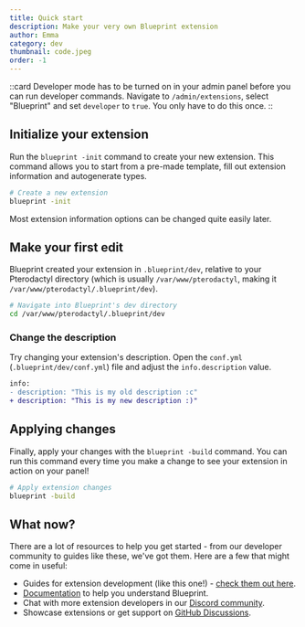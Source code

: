 ```yaml
---
title: Quick start
description: Make your very own Blueprint extension
author: Emma
category: dev
thumbnail: code.jpeg
order: -1
---
```


::card
Developer mode has to be turned on in your admin panel before you can run developer commands. Navigate to `/admin/extensions`, select "Blueprint" and set `developer` to `true`. You only have to do this once.
::

## Initialize your extension

Run the `blueprint -init` command to create your new extension. This command allows you to start from a pre-made template, fill out extension information and autogenerate types.

```bash
# Create a new extension
blueprint -init
```

Most extension information options can be changed quite easily later.

## Make your first edit

Blueprint created your extension in `.blueprint/dev`, relative to your Pterodactyl directory (which is usually `/var/www/pterodactyl`, making it `/var/www/pterodactyl/.blueprint/dev`).

```sh
# Navigate into Blueprint's dev directory
cd /var/www/pterodactyl/.blueprint/dev
```

### Change the description

Try changing your extension's description. Open the `conf.yml` (`.blueprint/dev/conf.yml`) file and adjust the `info.description` value.

```diff
info:
- description: "This is my old description :c"
+ description: "This is my new description :)"
```

## Applying changes

Finally, apply your changes with the `blueprint -build` command. You can run this command every time you make a change to see your extension in action on your panel!

```sh
# Apply extension changes
blueprint -build
```

## What now?

There are a lot of resources to help you get started - from our developer community to guides like these, we've got them. Here are a few that might come in useful:

- Guides for extension development (like this one!) - [check them out here](/guides/category/dev).
- [Documentation](/docs) to help you understand Blueprint.
- Chat with more extension developers in our [Discord community](https://discord.com/servers/blueprint-1063548024825057451).
- Showcase extensions or get support on [GitHub Discussions](https://github.com/orgs/BlueprintFramework/discussions).

